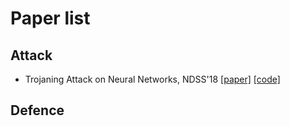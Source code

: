 # Paper list
## Attack
- Trojaning Attack on Neural Networks, NDSS'18 [[paper]](https://www.cs.purdue.edu/homes/ma229/papers/NDSS18.TNN.pdf) [[code]](https://github.com/PurduePAML/TrojanNN)


## Defence